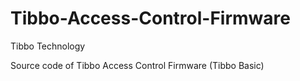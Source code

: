 # Tibbo-Access-Control-Firmware

Tibbo Technology 

Source code of Tibbo Access Control Firmware (Tibbo Basic)
